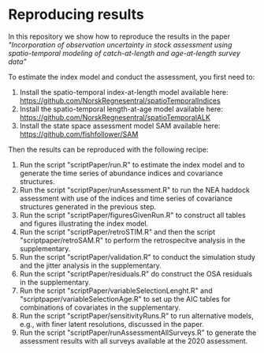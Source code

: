 # Reproducing results

In this repository we show how to reproduce the results in the paper
<em>"Incorporation of observation uncertainty in stock assessment using spatio-temporal modeling of catch-at-length and age-at-length survey data"</em>


To estimate the index model and conduct the assessment, you first need to:

  1) Install the spatio-temporal index-at-length model available here: https://github.com/NorskRegnesentral/spatioTemporalIndices
  2) Install the spatio-temporal length-at-age model available here:
  https://github.com/NorskRegnesentral/spatioTemporalALK
  3) Install the state space assessment model SAM available here: https://github.com/fishfollower/SAM


Then the results can be reproduced with the following recipe:

  1) Run the script "scriptPaper/run.R" to estimate the index model and to generate the time series of abundance indices and covariance structures.
  2) Run the script "scriptPaper/runAssessment.R" to run the NEA haddock assessment with use of the indices and time series of covariance structures generated in the previous step. 
  3) Run the script "scriptPaper/figuresGivenRun.R" to construct all tables and figures illustrating the index model.
  4) Run the script "scriptPaper/retroSTIM.R" and then the script "scriptpaper/retroSAM.R" to perform the retrospecitve analysis in the supplementary.
  5) Run the script "scriptPaper/validation.R" to conduct the simulation study and the jitter analysis in the supplementary.
  6) Run the script "scriptPaper/residuals.R" do construct the OSA residuals in the supplementary. 
  7) Run the script "scriptPaper/variableSelectionLenght.R" and "scriptpaper/variableSelectionAge.R" to set up the AIC tables for combinations of covariates in the supplementary.
  8) Run the script "scriptPaper/sensitivityRuns.R" to run alternative models, e.g., with finer latent resolutions, discussed in the paper.
  9) Run the script "scriptPaper/runAssessmentAllSurveys.R" to generate the assessment results with all surveys available at the 2020 assessment.
